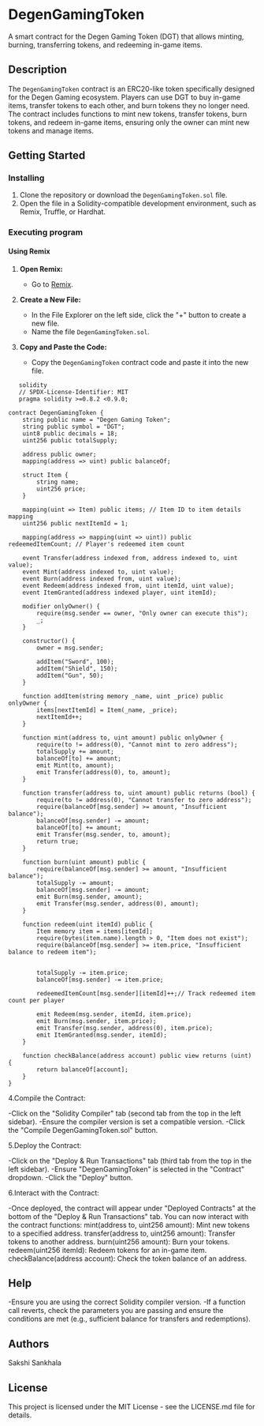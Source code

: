 # DegenGamingToken

A smart contract for the Degen Gaming Token (DGT) that allows minting, burning, transferring tokens, and redeeming in-game items.

## Description

The `DegenGamingToken` contract is an ERC20-like token specifically designed for the Degen Gaming ecosystem. Players can use DGT to buy in-game items, transfer tokens to each other, and burn tokens they no longer need. The contract includes functions to mint new tokens, transfer tokens, burn tokens, and redeem in-game items, ensuring only the owner can mint new tokens and manage items.

## Getting Started

### Installing

1. Clone the repository or download the `DegenGamingToken.sol` file.
2. Open the file in a Solidity-compatible development environment, such as Remix, Truffle, or Hardhat.

### Executing program

#### Using Remix

1. **Open Remix:**
   - Go to [Remix](https://remix.ethereum.org/).

2. **Create a New File:**
   - In the File Explorer on the left side, click the "+" button to create a new file.
   - Name the file `DegenGamingToken.sol`.

3. **Copy and Paste the Code:**
   - Copy the `DegenGamingToken` contract code and paste it into the new file.

```
   solidity
   // SPDX-License-Identifier: MIT
   pragma solidity >=0.8.2 <0.9.0;

contract DegenGamingToken {
    string public name = "Degen Gaming Token";
    string public symbol = "DGT";
    uint8 public decimals = 18;
    uint256 public totalSupply;
    
    address public owner;
    mapping(address => uint) public balanceOf;

    struct Item {
        string name;
        uint256 price;
    }

    mapping(uint => Item) public items; // Item ID to item details mapping
    uint256 public nextItemId = 1;

    mapping(address => mapping(uint => uint)) public redeemedItemCount; // Player's redeemed item count

    event Transfer(address indexed from, address indexed to, uint value);
    event Mint(address indexed to, uint value);
    event Burn(address indexed from, uint value);
    event Redeem(address indexed from, uint itemId, uint value);
    event ItemGranted(address indexed player, uint itemId);

    modifier onlyOwner() {
        require(msg.sender == owner, "Only owner can execute this");
        _;
    }

    constructor() {
        owner = msg.sender;
        
        addItem("Sword", 100);
        addItem("Shield", 150);
        addItem("Gun", 50);
    }

    function addItem(string memory _name, uint _price) public onlyOwner {
        items[nextItemId] = Item(_name, _price);
        nextItemId++;
    }

    function mint(address to, uint amount) public onlyOwner {
        require(to != address(0), "Cannot mint to zero address");
        totalSupply += amount;
        balanceOf[to] += amount;
        emit Mint(to, amount);
        emit Transfer(address(0), to, amount);
    }

    function transfer(address to, uint amount) public returns (bool) {
        require(to != address(0), "Cannot transfer to zero address");
        require(balanceOf[msg.sender] >= amount, "Insufficient balance");
        balanceOf[msg.sender] -= amount;
        balanceOf[to] += amount;
        emit Transfer(msg.sender, to, amount);
        return true;
    }

    function burn(uint amount) public {
        require(balanceOf[msg.sender] >= amount, "Insufficient balance");
        totalSupply -= amount;
        balanceOf[msg.sender] -= amount;
        emit Burn(msg.sender, amount);
        emit Transfer(msg.sender, address(0), amount);
    }

    function redeem(uint itemId) public {
        Item memory item = items[itemId];
        require(bytes(item.name).length > 0, "Item does not exist");
        require(balanceOf[msg.sender] >= item.price, "Insufficient balance to redeem item");

    
        totalSupply -= item.price;
        balanceOf[msg.sender] -= item.price;

        redeemedItemCount[msg.sender][itemId]++;// Track redeemed item count per player

        emit Redeem(msg.sender, itemId, item.price);
        emit Burn(msg.sender, item.price);
        emit Transfer(msg.sender, address(0), item.price);
        emit ItemGranted(msg.sender, itemId);
    }

    function checkBalance(address account) public view returns (uint) {
        return balanceOf[account];
    }
}

```
   
4.Compile the Contract:

-Click on the "Solidity Compiler" tab (second tab from the top in the left sidebar).
-Ensure the compiler version is set a compatible version.
-Click the "Compile DegenGamingToken.sol" button.

5.Deploy the Contract:

-Click on the "Deploy & Run Transactions" tab (third tab from the top in the left sidebar).
-Ensure "DegenGamingToken" is selected in the "Contract" dropdown.
-Click the "Deploy" button.

6.Interact with the Contract:

-Once deployed, the contract will appear under "Deployed Contracts" at the bottom of the "Deploy & Run Transactions" tab.
You can now interact with the contract functions:
mint(address to, uint256 amount): Mint new tokens to a specified address.
transfer(address to, uint256 amount): Transfer tokens to another address.
burn(uint256 amount): Burn your tokens.
redeem(uint256 itemId): Redeem tokens for an in-game item.
checkBalance(address account): Check the token balance of an address.



## Help

-Ensure you are using the correct Solidity compiler version.
-If a function call reverts, check the parameters you are passing and ensure the conditions are met (e.g., sufficient balance for transfers and redemptions).


## Authors
Sakshi Sankhala


## License
This project is licensed under the MIT License - see the LICENSE.md file for details.
